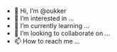 - 👋 Hi, I’m @oukker
- 👀 I’m interested in ...
- 🌱 I’m currently learning ...
- 💞️ I’m looking to collaborate on ...
- 📫 How to reach me ...

<!---
oukker/oukker is a ✨ special ✨ repository because its `README.md` (this file) appears on your GitHub profile.
You can click the Preview link to take a look at your changes.
--->
